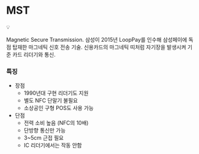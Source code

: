 # MST

<aside>
💡

Magnetic Secure Transmission.
삼성이 2015년 LoopPay를 인수해 삼성페이에 독점 탑재한 마그네틱 신호 전송 기술.
신용카드의 마그네틱 띠처럼 자기장을 발생시켜 기준 카드 리더기와 통신.

</aside>

### 특징

- 장점
    - 1990년대 구현 리더기도 지원
    - 별도 NFC 단말기 불필요
    - 소상공인 구형 POS도 사용 가능
- 단점
    - 전력 소비 높음 (NFC의 10배)
    - 단방향 통신만 가능
    - 3~5cm 근접 필요
    - IC 리더기에서는 작동 안함